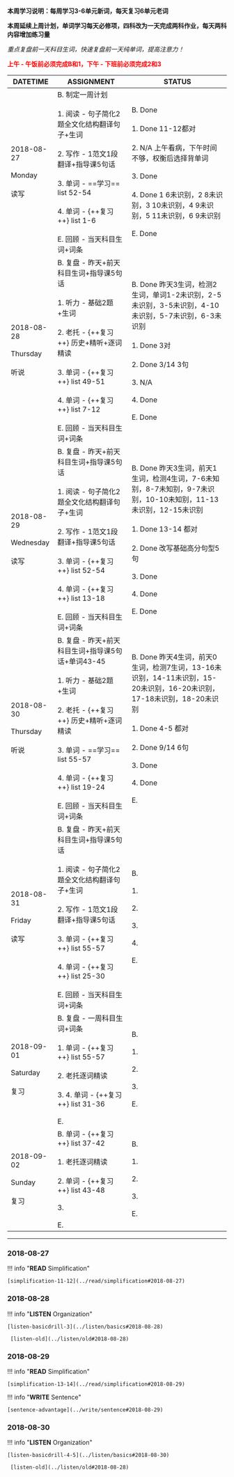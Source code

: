 **本周学习说明：每周学习3-6单元新词，每天复习6单元老词**

**本周延续上周计划，单词学习每天必修项，四科改为一天完成两科作业，每天两科内容增加练习量**

*重点复盘前一天科目生词，快速复盘前一天纯单词，提高注意力！*

**<font color='red'>上午 - 午饭前必须完成B和1，下午 - 下班前必须完成2和3</font>**

DATETIME |  ASSIGNMENT | STATUS
------------ | ------------- | -------------
2018-08-27 <br><br> Monday <br><br>读写 | B. 制定一周计划<br><br> 1. 阅读 - 句子简化2题全文化结构翻译句子+生词<br><br>2. 写作 - 1范文1段翻译+指导课5句话<br><br>3. 单词 - ==学习== list 52-54 <br><br>4. 单词 - {++复习++} list 1-6<br><br>E. 回顾 - 当天科目生词+词条 | B. Done<br><br>1. Done 11-12都对<br><br>2. N/A 上午看病，下午时间不够，权衡后选择背单词<br><br>3. Done<br><br>4. Done 1 6未识别，2 8未识别，3 10未识别，4 9未识别，5 11未识别，6 9未识别<br><br>E. Done
2018-08-28  <br><br> Thursday<br><br>听说 | B. 复盘 - 昨天+前天科目生词+指导课5句话<br><br>1. 听力 - 基础2题+生词<br><br> 2. 老托 - {++复习++} 历史+精听+逐词精读<br><br>3. 单词 - {++复习++} list 49-51 <br><br>4. 单词 - {++复习++} list 7-12<br><br>E. 回顾 - 当天科目生词+词条 | B. Done 昨天3生词，检测2生词，单词1-2未识别，2-5未识别，3-5未识别，4-10未识别，5-7未识别，6-3未识别<br><br>1. Done 3对<br><br>2. Done 3/14 3句<br><br>3. N/A<br><br>4. Done<br><br>E. Done
2018-08-29 <br><br>Wednesday <br><br>读写 | B. 复盘 - 昨天+前天科目生词+指导课5句话<br><br>1. 阅读 - 句子简化2题全文化结构翻译句子+生词<br><br>2. 写作 - 1范文1段翻译+指导课5句话<br><br>3. 单词 - {++复习++} list 52-54<br><br>4. 单词 - {++复习++} list 13-18<br><br>E. 回顾 - 当天科目生词+词条 | B. Done 昨天3生词，前天1生词，检测4生词，7-6未知别，8-7未知别，9-7未识别，10-10未知别，11-13未识别，12-15未识别<br><br>1. Done 13-14 都对<br><br>2. Done 改写基础高分句型5句<br><br>3. Done<br><br>4. Done<br><br>E. Done
2018-08-30 <br><br> Thursday  <br><br>听说  | B. 复盘 - 昨天+前天科目生词+指导课5句话+单词43-45<br><br>1. 听力 - 基础2题+生词<br><br> 2. 老托 - {++复习++} 历史+精听+逐词精读<br><br>3. 单词 - ==学习==  list 55-57 <br><br>4. 单词 - {++复习++} list 19-24<br><br>E. 回顾 - 当天科目生词+词条 | B. Done 昨天4生词，前天0生词，检测7生词，13-16未识别，14-11未识别，15-20未识别，16-20未识别，17-18未识别，18-20未识别<br><br>1. Done 4-5 都对<br><br>2. Done 9/14 6句<br><br>3. Done<br><br>4. Done<br><br>E.
2018-08-31 <br><br> Friday <br><br>读写   | B. 复盘 - 昨天+前天科目生词+指导课5句话<br><br>1. 阅读 - 句子简化2题全文化结构翻译句子+生词<br><br>2. 写作 - 1范文1段翻译+指导课5句话<br><br>3. 单词 - {++复习++} list 55-57<br><br>4. 单词 - {++复习++} list 25-30<br><br>E. 回顾 - 当天科目生词+词条 | B. <br><br>1. <br><br>2. <br><br>3. <br><br>4. <br><br>E.
2018-09-01 <br><br> Saturday <br><br>复习 | B. 复盘 - 一周科目生词+词条 <br><br>1. 单词 - {++复习++}  list 55-57<br><br>2. 老托逐词精读<br><br>3. 4. 单词 - {++复习++} list 31-36<br><br>E.  | B. <br><br>1. <br><br>2. <br><br>3. <br><br>E.
2018-09-02<br><br> Sunday <br><br>复习  | B. 单词 - {++复习++} list 37-42<br><br>1. 老托逐词精读<br><br>2. 单词 - {++复习++} list 43-48<br><br>3. <br><br>E. | B. <br><br>1. <br><br>2. <br><br>3. <br><br>E.


----
    
### 2018-08-27
        
!!! info "**READ** Simplification"
    
    [simplification-11-12](../read/simplification#2018-08-27)

### 2018-08-28
        
!!! info "**LISTEN** Organization"
    
    [listen-basicdrill-3](../listen/basics#2018-08-28)
    
     [listen-old](../listen/old#2018-08-28)
     
### 2018-08-29
        
!!! info "**READ** Simplification"
    
    [simplification-13-14](../read/simplification#2018-08-29)
    
!!! info "**WRITE** Sentence"
    
    [sentence-advantage](../write/sentence#2018-08-29)
    
### 2018-08-30
        
!!! info "**LISTEN** Organization"
    
    [listen-basicdrill-4-5](../listen/basics#2018-08-30)
    
     [listen-old](../listen/old#2018-08-28)